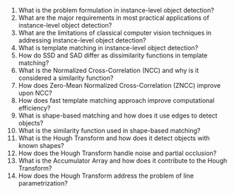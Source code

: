 1. What is the problem formulation in instance-level object detection?
2. What are the major requirements in most practical applications of instance-level object detection?
3. What are the limitations of classical computer vision techniques in addressing instance-level object detection?
4. What is template matching in instance-level object detection?
5. How do SSD and SAD differ as dissimilarity functions in template matching?
6. What is the Normalized Cross-Correlation (NCC) and why is it considered a similarity function?
7. How does Zero-Mean Normalized Cross-Correlation (ZNCC) improve upon NCC?
8. How does fast template matching approach improve computational efficiency?
9. What is shape-based matching and how does it use edges to detect objects?
10. What is the similarity function used in shape-based matching?
11. What is the Hough Transform and how does it detect objects with known shapes?
12. How does the Hough Transform handle noise and partial occlusion?
13. What is the Accumulator Array and how does it contribute to the Hough Transform?
14. How does the Hough Transform address the problem of line parametrization?